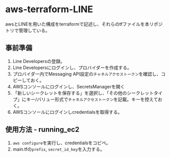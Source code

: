 # aws-terraform-LINE
awsとLINEを用いた構成をterraformで記述し、それらのtfファイルを本リポジトリで管理している。

## 事前準備

1. Line Developersの登録。
2. Line Developersにログインし、プロバイダーを作成する。
3. プロバイダー内でMessaging API設定の`チャネルアクセストークン`を確認し、コピーしておく。
4. AWSコンソールにログインし、SecretsManagerを開く
5. 「新しいシークレットを保存する」を選択し、「その他のシークレットタイプ」にキー/バリュー形式で`チャネルアクセストークン`を記載。キーを控えておく。
6. AWSコンソールにログインしcredentialsを取得する。

## 使用方法 - running_ec2

1. `aws configure`を実行し、credentialsをコピペ。
2. main.tfの`prefix`, `secret_id_key`を入力する。
